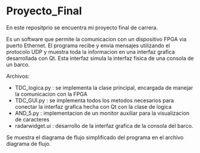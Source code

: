 # Proyecto_Final

En este repositprio se encuentra mi proyecto final de carrera.

Es un software que permite la comunicacion con un dispositivo FPGA via puerto Ethernet. El programa recibe y envia mensajes utilizando el protocolo UDP y muestra toda la informacion en una interfaz grafica desarrollada con Qt. Esta interfaz simula la interfaz fisica de una consola de un barco.

Archivos:
* TDC_logica.py : se implementa la clase principal, encargada de manejar la comunicacion con la FPGA
* TDC_GUI.py : se implementa todos los metodos necesarios para conectar la interfaz grafica hecha con Qt con la clase de logica
* AND_5.py : implementacion de un monitor auxiliar para la visualizacion de caracteres
* radarwidget.ui : desarrollo de la interfaz grafica de la consola del barco.

Se muestra el diagrama de flujo simplificado del programa en el archivo diagrama de flujo.

